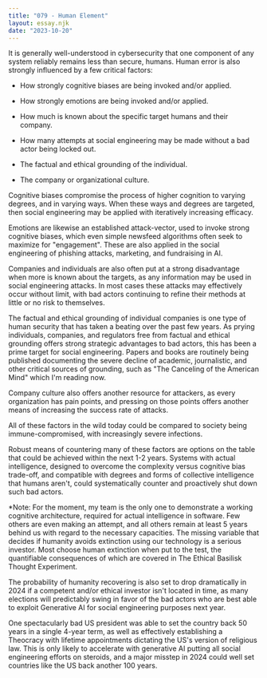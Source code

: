 ```yaml
---
title: "079 - Human Element"
layout: essay.njk
date: "2023-10-20"
---
```


It is generally well-understood in cybersecurity that one component of any system reliably remains less than secure, humans. Human error is also strongly influenced by a few critical factors:

- How strongly cognitive biases are being invoked and/or applied.

- How strongly emotions are being invoked and/or applied.

- How much is known about the specific target humans and their company.

- How many attempts at social engineering may be made without a bad actor being locked out.

- The factual and ethical grounding of the individual.

- The company or organizational culture.

Cognitive biases compromise the process of higher cognition to varying degrees, and in varying ways. When these ways and degrees are targeted, then social engineering may be applied with iteratively increasing efficacy.

Emotions are likewise an established attack-vector, used to invoke strong cognitive biases, which even simple newsfeed algorithms often seek to maximize for "engagement". These are also applied in the social engineering of phishing attacks, marketing, and fundraising in AI.

Companies and individuals are also often put at a strong disadvantage when more is known about the targets, as any information may be used in social engineering attacks. In most cases these attacks may effectively occur without limit, with bad actors continuing to refine their methods at little or no risk to themselves.

The factual and ethical grounding of individual companies is one type of human security that has taken a beating over the past few years. As prying individuals, companies, and regulators free from factual and ethical grounding offers strong strategic advantages to bad actors, this has been a prime target for social engineering. Papers and books are routinely being published documenting the severe decline of academic, journalistic, and other critical sources of grounding, such as "The Canceling of the American Mind" which I'm reading now.

Company culture also offers another resource for attackers, as every organization has pain points, and pressing on those points offers another means of increasing the success rate of attacks.

All of these factors in the wild today could be compared to society being immune-compromised, with increasingly severe infections.

Robust means of countering many of these factors are options on the table that could be achieved within the next 1-2 years. Systems with actual intelligence, designed to overcome the complexity versus cognitive bias trade-off, and compatible with degrees and forms of collective intelligence that humans aren't, could systematically counter and proactively shut down such bad actors.

\*Note: For the moment, my team is the only one to demonstrate a working cognitive architecture, required for actual intelligence in software. Few others are even making an attempt, and all others remain at least 5 years behind us with regard to the necessary capacities. The missing variable that decides if humanity avoids extinction using our technology is a serious investor. Most choose human extinction when put to the test, the quantifiable consequences of which are covered in The Ethical Basilisk Thought Experiment.

The probability of humanity recovering is also set to drop dramatically in 2024 if a competent and/or ethical investor isn't located in time, as many elections will predictably swing in favor of the bad actors who are best able to exploit Generative AI for social engineering purposes next year.

One spectacularly bad US president was able to set the country back 50 years in a single 4-year term, as well as effectively establishing a Theocracy with lifetime appointments dictating the US's version of religious law. This is only likely to accelerate with generative AI putting all social engineering efforts on steroids, and a major misstep in 2024 could well set countries like the US back another 100 years.
